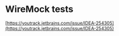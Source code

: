 # WireMock tests

[https://youtrack.jetbrains.com/issue/IDEA-254305](https://youtrack.jetbrains.com/issue/IDEA-254305)